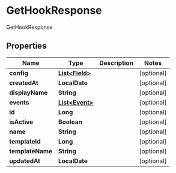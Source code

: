 

# GetHookResponse

GetHookResponse

## Properties

| Name | Type | Description | Notes |
|------------ | ------------- | ------------- | -------------|
|**config** | [**List&lt;Field&gt;**](Field.md) |  |  [optional] |
|**createdAt** | **LocalDate** |  |  [optional] |
|**displayName** | **String** |  |  [optional] |
|**events** | [**List&lt;Event&gt;**](Event.md) |  |  [optional] |
|**id** | **Long** |  |  [optional] |
|**isActive** | **Boolean** |  |  [optional] |
|**name** | **String** |  |  [optional] |
|**templateId** | **Long** |  |  [optional] |
|**templateName** | **String** |  |  [optional] |
|**updatedAt** | **LocalDate** |  |  [optional] |




